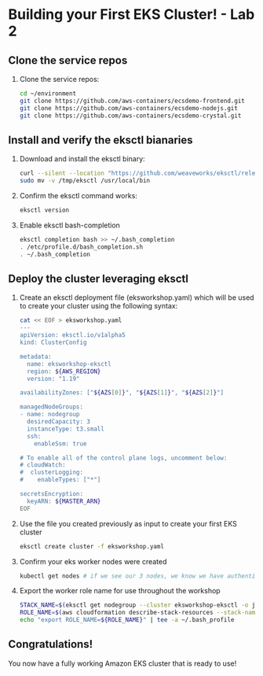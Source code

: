 # Building your First EKS Cluster! - Lab 2

## Clone the service repos

1. Clone the service repos:

    ```bash
    cd ~/environment
    git clone https://github.com/aws-containers/ecsdemo-frontend.git
    git clone https://github.com/aws-containers/ecsdemo-nodejs.git
    git clone https://github.com/aws-containers/ecsdemo-crystal.git
    ```
## Install and verify the eksctl bianaries

1. Download and install the eksctl binary:

    ```bash
    curl --silent --location "https://github.com/weaveworks/eksctl/releases/latest/download/eksctl_$(uname -s)_amd64.tar.gz" | tar xz -C /tmp
    sudo mv -v /tmp/eksctl /usr/local/bin
    ```

2. Confirm the eksctl command works:

    ```bash
    eksctl version
    ```

3. Enable eksctl bash-completion

    ```bash
    eksctl completion bash >> ~/.bash_completion
    . /etc/profile.d/bash_completion.sh
    . ~/.bash_completion
    ```
## Deploy the cluster leveraging eksctl

1. Create an eksctl deployment file (eksworkshop.yaml) which will be used to create your cluster using the following syntax:

    ```bash
    cat << EOF > eksworkshop.yaml
    ---
    apiVersion: eksctl.io/v1alpha5
    kind: ClusterConfig

    metadata:
      name: eksworkshop-eksctl
      region: ${AWS_REGION}
      version: "1.19"

    availabilityZones: ["${AZS[0]}", "${AZS[1]}", "${AZS[2]}"]

    managedNodeGroups:
    - name: nodegroup
      desiredCapacity: 3
      instanceType: t3.small
      ssh:
        enableSsm: true

    # To enable all of the control plane logs, uncomment below:
    # cloudWatch:
    #  clusterLogging:
    #    enableTypes: ["*"]

    secretsEncryption:
      keyARN: ${MASTER_ARN}
    EOF
    ```
3. Use the file you created previously as input to create your first EKS cluster

    ```bash
    eksctl create cluster -f eksworkshop.yaml
    ```
4. Confirm your eks worker nodes were created

    ```bash
    kubectl get nodes # if we see our 3 nodes, we know we have authenticated correctly
    ```
5. Export the worker role name for use throughout the workshop

    ```bash
    STACK_NAME=$(eksctl get nodegroup --cluster eksworkshop-eksctl -o json | jq -r '.[].StackName')
    ROLE_NAME=$(aws cloudformation describe-stack-resources --stack-name $STACK_NAME | jq -r '.StackResources[] | select(.ResourceType=="AWS::IAM::Role") | .PhysicalResourceId')
    echo "export ROLE_NAME=${ROLE_NAME}" | tee -a ~/.bash_profile
    ```
## Congratulations!
   You now have a fully working Amazon EKS cluster that is ready to use! 
   